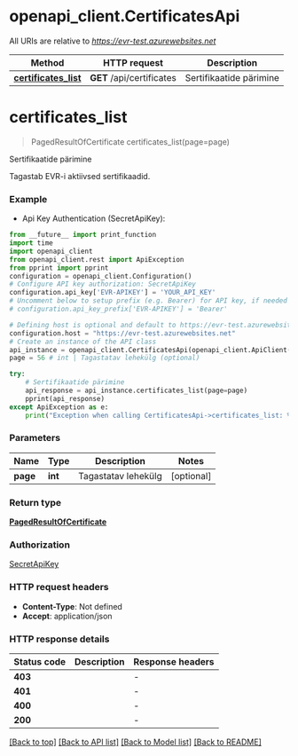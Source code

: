 # openapi_client.CertificatesApi

All URIs are relative to *https://evr-test.azurewebsites.net*

Method | HTTP request | Description
------------- | ------------- | -------------
[**certificates_list**](CertificatesApi.md#certificates_list) | **GET** /api/certificates | Sertifikaatide pärimine


# **certificates_list**
> PagedResultOfCertificate certificates_list(page=page)

Sertifikaatide pärimine

Tagastab EVR-i aktiivsed sertifikaadid.

### Example

* Api Key Authentication (SecretApiKey):
```python
from __future__ import print_function
import time
import openapi_client
from openapi_client.rest import ApiException
from pprint import pprint
configuration = openapi_client.Configuration()
# Configure API key authorization: SecretApiKey
configuration.api_key['EVR-APIKEY'] = 'YOUR_API_KEY'
# Uncomment below to setup prefix (e.g. Bearer) for API key, if needed
# configuration.api_key_prefix['EVR-APIKEY'] = 'Bearer'

# Defining host is optional and default to https://evr-test.azurewebsites.net
configuration.host = "https://evr-test.azurewebsites.net"
# Create an instance of the API class
api_instance = openapi_client.CertificatesApi(openapi_client.ApiClient(configuration))
page = 56 # int | Tagastatav lehekülg (optional)

try:
    # Sertifikaatide pärimine
    api_response = api_instance.certificates_list(page=page)
    pprint(api_response)
except ApiException as e:
    print("Exception when calling CertificatesApi->certificates_list: %s\n" % e)
```

### Parameters

Name | Type | Description  | Notes
------------- | ------------- | ------------- | -------------
 **page** | **int**| Tagastatav lehekülg | [optional] 

### Return type

[**PagedResultOfCertificate**](PagedResultOfCertificate.md)

### Authorization

[SecretApiKey](../README.md#SecretApiKey)

### HTTP request headers

 - **Content-Type**: Not defined
 - **Accept**: application/json

### HTTP response details
| Status code | Description | Response headers |
|-------------|-------------|------------------|
**403** |  |  -  |
**401** |  |  -  |
**400** |  |  -  |
**200** |  |  -  |

[[Back to top]](#) [[Back to API list]](../README.md#documentation-for-api-endpoints) [[Back to Model list]](../README.md#documentation-for-models) [[Back to README]](../README.md)

